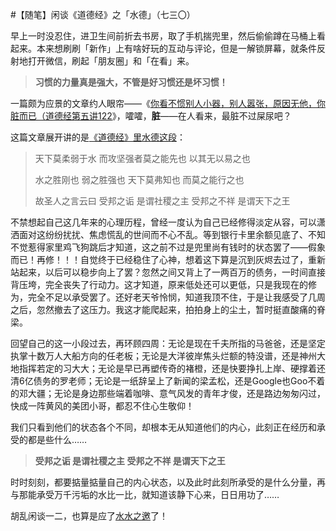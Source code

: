 #【随笔】闲谈《道德经》之「水德」（七三〇）

早上一时没忍住，进卫生间前折去书房，取了手机揣兜里，然后偷偷蹲在马桶上看起来。本来想刷刷「新作」上有啥好玩的互动与评论，但是一解锁屏幕，就条件反射地打开微信，刷起「朋友圈」和「在看」来。

> **习惯的力量真是强大，不管是好习惯还是坏习惯！**

一篇颇为应景的文章约人眼帘——《[你看不惯别人小器，别人嚣张，原因无他，你脏而已（道德经第五讲122](https://mp.weixin.qq.com/s/61Rw0E3JMume5VEe4t2wMw)》，嚯嚯，**脏**——在人看来，最脏不过屎尿吧？

这篇文章展开讲的是[《道德经》里水德这段](https://zh.m.wikisource.org/zh-hans/%E8%80%81%E5%AD%90_(%E5%B8%9B%E6%9B%B8%E6%A0%A1%E5%8B%98%E7%89%88)#%E7%AC%AC%E5%9B%9B%E5%8D%81%E4%B8%89%E7%AB%A0_%E6%B0%B4%E5%BE%B7)：

> 天下莫柔弱于水 而攻坚强者莫之能先也 以其无以易之也
>
> 水之胜刚也 弱之胜强也 天下莫弗知也 而莫之能行之也
>
> 故圣人之言云曰 受邦之诟 是谓社稷之主 受邦之不祥 是谓天下之王

不禁想起自己这几年来的心理历程，曾经一度认为自己已经修得淡定从容，可以潇洒面对这纷纷扰扰、焦虑慌乱的世间而不心不乱。等到银行卡里余额见底了、不知不觉惹得家里鸡飞狗跳后才知道，这之前不过是兜里尚有钱时的状态罢了——假象而已！再修！！！自觉终于已经稳住了心神，想着这下算是沉到灰烬去过了，重新站起来，以后可以稳步向上了罢？忽然之间又背上了一两百万的债务，一时间直接背压垮，完全丧失了行动力。这才知道，原来低处还可以更低，只是我现在的修为，完全不足以承受罢了。还好老天爷怜悯，知道我顶不住，于是让我感受了几周之后，忽然撤去了这压力。我这才能爬起来，拍拍身上的尘土，暂时挺直酸痛的脊梁。

回望自己的这一小段过去，再环顾四周：无论是现在千夫所指的马爸爸，还是坚定执掌十数万人大船方向的任老板；无论是大洋彼岸焦头烂额的特没谱，还是神州大地指挥若定的习大大；无论是早已再塑传奇的褚橙，还是快要挣扎上岸、硬撑着还清6亿债务的罗老师；无论是一纸辞呈上了新闻的梁孟松，还是Google也Goo不着的邓大疆；无论是身边那些端着咖啡、意气风发的青年才俊，还是路边匆匆闪过，快成一阵黄风的美团小哥，都忍不住心生敬仰！

我们只看到他们的状态各个不同，却根本无从知道他们的内心，此刻正在经历和承受的都是些什么……

> **受邦之诟 是谓社稷之主 受邦之不祥 是谓天下之王**

时时刻刻，都要掂量掂量自己的内心状态，以及此时此刻所承受的是什么分量，再与那能承受万千污垢的水比一比，就知道该静下心来，日日用功了……

胡乱闲谈一二，也算是应了[水水之邀](https://zuopin.xin/posts/02fc8368f877fbc9057e13be40474ac0a92a57a926dde6bfa8d659348e326d0f?commentId=10998)了！